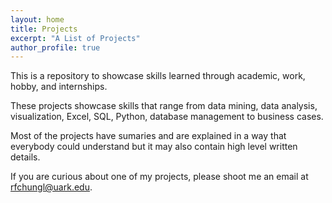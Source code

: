 ```yaml
---
layout: home
title: Projects
excerpt: "A List of Projects"
author_profile: true
---
```


This is a repository to showcase skills learned through academic, work, hobby, and internships.

These projects showcase skills that range from data mining, data analysis, visualization, Excel, SQL, Python, 
database management to business cases.

Most of the projects have sumaries and are explained in a way that everybody could understand but it may also contain 
high level written details. 

If you are curious about one of my projects, please shoot me an email at rfchungl@uark.edu.

<meta name="description" content="{% if page.description %}{{ page.description }}{% else %}{{ site.description }}{% endif %}">